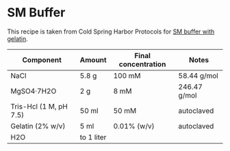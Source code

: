 # SM Buffer

This recipe is taken from Cold Spring Harbor Protocols for [SM buffer with gelatin](http://cshprotocols.cshlp.org/content/2006/1/pdb.rec466).

| Component              | Amount     | Final concentration | Notes        |
|------------------------|------------|---------------------|--------------|
| NaCl                   | 5.8 g      | 100 mM              | 58.44 g/mol  |
| MgSO4·7H2O             | 2 g        | 8 mM                | 246.47 g/mol |
| Tris-Hcl (1 M, pH 7.5) | 50 ml      | 50 mM               | autoclaved   |
| Gelatin (2% w/v)       | 5 ml       | 0.01% (w/v)         | autoclaved   |
| H2O                    | to 1 liter |                     |              |

